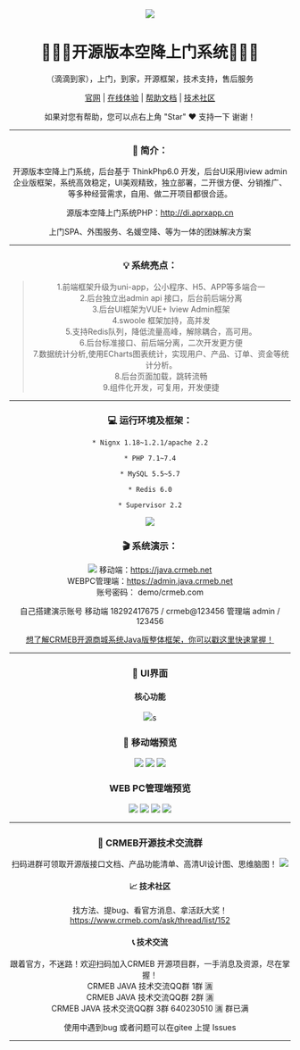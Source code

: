 <div align="center" >
    <img src="https://raw.githubusercontent.com/love414427/demo-kongjiang-didi/main/zhanshi/newlogo%402x.png" />
</div>
<div align="center">

# 👏👏👏开源版本空降上门系统👏👏👏
（滴滴到家），上门，到家，开源框架，技术支持，售后服务



<div align="center">

[官网](http://www.aprxapp.cn/) |
[在线体验](http://di.aprxapp.cn/) |
[帮助文档](http://www.aprxapp.cn/zt/homeservicev6/index.html) |
[技术社区](http://www.aprxapp.cn/zt/homeservice/baojia.html)

[comment]: <> ([宽屏预览]&#40;https://gitee.com/ZhongBangKeJi/crmeb_java/blob/master/README.md&#41;)

</div>

<div align="center">
    如果对您有帮助，您可以点右上角 "Star" ❤️ 支持一下 谢谢！
</div>

---

### 📖 简介：

开源版本空降上门系统，后台基于 ThinkPhp6.0 开发，后台UI采用iview admin企业版框架，系统高效稳定，UI美观精致，独立部署，二开很方便、分销推广、等多种经营需求，自用、做二开项目都很合适。

源版本空降上门系统PHP：http://di.aprxapp.cn


上门SPA、外围服务、名媛空降、等为一体的团妹解决方案

---

### 💡 系统亮点：
>1.前端框架升级为uni-app，公小程序、H5、APP等多端合一  </br>
>2.后台独立出admin api 接口，后台前后端分离<br>
>3.后台UI框架为VUE+ Iview Admin框架<br>
>4.swoole 框架加持，高并发<br>
>5.支持Redis队列，降低流量高峰，解除耦合，高可用。<br>
>6.后台标准接口、前后端分离，二次开发更方便<br>
>7.数据统计分析,使用ECharts图表统计，实现用户、产品、订单、资金等统计分析。<br>
>8.后台页面加载，跳转流畅<br>
>9.组件化开发，可复用，开发便捷<br>


---

### 💻 运行环境及框架：
~~~
* Nignx 1.18~1.2.1/apache 2.2

* PHP 7.1~7.4

* MySQL 5.5~5.7

* Redis 6.0

* Supervisor 2.2
~~~


[![](crmeb/crmebimage/crmebimage/demoimage/gitee-广告_java多商户.jpg)](https://www.crmeb.com/ask/thread/46123)


### 🎬 系统演示：
![](crmeb/crmebimage/crmebimage/demoimage/c1.jpg)
移动端：https://java.crmeb.net<br>
WEBPC管理端：https://admin.java.crmeb.net<br>
账号密码： demo/crmeb.com<br>

自己搭建演示账号
移动端 18292417675 / crmeb@123456
管理端 admin / 123456

[想了解CRMEB开源商城系统Java版整体框架，你可以戳这里快速掌握！](https://doc.crmeb.com/java/crmeb_java/2049)

---


### 💟 UI界面
#### 核心功能
![](zhanshi/ht.png)s



### 📱 移动端预览
![](zhanshi/001.png)
![](zhanshi/002.png)
![](zhanshi/003.png)

### WEB PC管理端预览
![](zhanshi/ht.png)
![](zhanshi/ht01.png)
![](zhanshi/ht02.png)
![](zhanshi/ht03.png)


---
### 📲 CRMEB开源技术交流群
扫码进群可领取开源版接口文档、产品功能清单、高清UI设计图、思维脑图！
![](crmeb/crmebimage/crmebimage/demoimage/wellcomJavaGroup.jpg)


#### 📈 技术社区
找方法、提bug、看官方消息、拿活跃大奖！
https://www.crmeb.com/ask/thread/list/152


#### 📞 技术交流
跟着官方，不迷路！欢迎扫码加入CRMEB 开源项目群，一手消息及资源，尽在掌握！<br>
CRMEB JAVA 技术交流QQ群 1群 🈵️<br>
CRMEB JAVA 技术交流QQ群 2群 🈵️<br>
CRMEB JAVA 技术交流QQ群 3群 640230510 🈵️ 群已满<br>
<!-- [CRMEB开源商城系统开发QQ频道已开启，点击加入一起交流学习](https://pd.qq.com/s/1v2yb4e0p)<br>
![](crmeb/crmebimage/crmebimage/demoimage/qqcus.jpg) -->
使用中遇到bug 或者问题可以在gitee 上提 Issues

---


